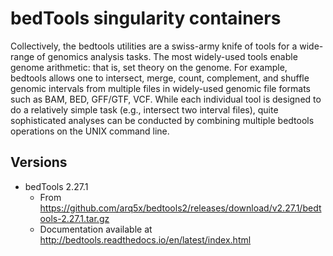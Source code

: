 # bedTools singularity containers

Collectively, the bedtools utilities are a swiss-army knife of tools for a wide-range of genomics analysis tasks. The most widely-used tools enable genome arithmetic: that is, set theory on the genome. For example, bedtools allows one to intersect, merge, count, complement, and shuffle genomic intervals from multiple files in widely-used genomic file formats such as BAM, BED, GFF/GTF, VCF. While each individual tool is designed to do a relatively simple task (e.g., intersect two interval files), quite sophisticated analyses can be conducted by combining multiple bedtools operations on the UNIX command line.




## Versions

* bedTools 2.27.1
  * From https://github.com/arq5x/bedtools2/releases/download/v2.27.1/bedtools-2.27.1.tar.gz
  * Documentation available at http://bedtools.readthedocs.io/en/latest/index.html 